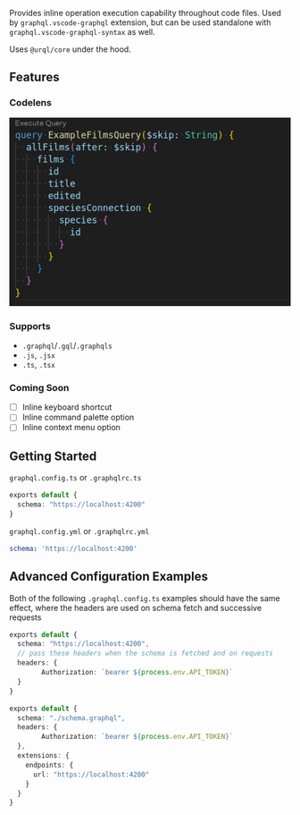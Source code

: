 Provides inline operation execution capability throughout code files. Used by `graphql.vscode-graphql` extension, but can be used standalone with `graphql.vscode-graphql-syntax` as well.

Uses `@urql/core` under the hood.

## Features

### Codelens

![Codelens Example, showing Execute Query over a query](assets/images/codelens.png)

### Supports

- `.graphql`/`.gql`/`.graphqls`
- `.js`, `.jsx`
- `.ts`, `.tsx`

### Coming Soon

- [ ] Inline keyboard shortcut
- [ ] Inline command palette option
- [ ] Inline context menu option

## Getting Started

`graphql.config.ts` or `.graphqlrc.ts`

```ts
exports default {
  schema: "https://localhost:4200"
}
```

`graphql.config.yml` or `.graphqlrc.yml`

```yaml
schema: 'https://localhost:4200'
```

## Advanced Configuration Examples

Both of the following
`.graphql.config.ts` examples should have the same effect, where the headers are used on schema fetch and successive requests

```ts
exports default {
  schema: "https://localhost:4200",
  // pass these headers when the schema is fetched and on requests
  headers: {
        Authorization: `bearer ${process.env.API_TOKEN}`
  }
}
```

```ts
exports default {
  schema: "./schema.graphql",
  headers: {
        Authorization: `bearer ${process.env.API_TOKEN}`
  },
  extensions: {
    endpoints: {
      url: "https://localhost:4200"
    }
  }
}
```
